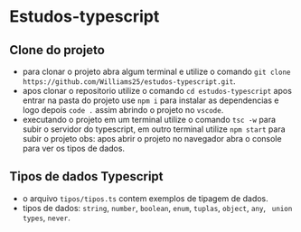 # Estudos-typescript

## Clone do projeto
- para clonar o projeto abra algum terminal e utilize o comando `git clone https://github.com/Williams25/estudos-typescript.git`.
- apos clonar o repositorio utilize o comando `cd estudos-typescript` apos entrar na pasta do projeto use `npm i` para instalar as dependencias e logo depois `code .` assim abrindo o projeto no `vscode`.
- executando o projeto em um terminal utilize o comando `tsc -w` para subir o servidor do typescript, em outro terminal utilize `npm start` para subir o projeto obs: apos abrir o projeto no navegador abra o console para ver os tipos de dados.

## Tipos de dados Typescript
- o arquivo `tipos/tipos.ts` contem exemplos de tipagem de dados.
- tipos de dados: `string`, `number`, `boolean`, `enum`, `tuplas`, `object`, `any`, ` union types`, `never`.